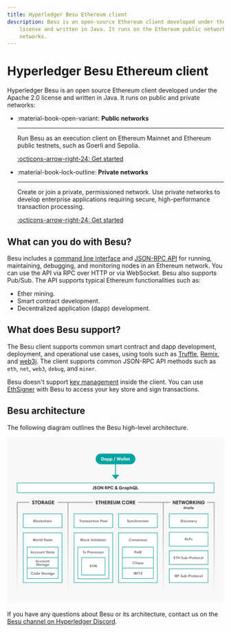 ```yaml
---
title: Hyperledger Besu Ethereum client
description: Besu is an open-source Ethereum client developed under the Apache 2.0
    license and written in Java. It runs on the Ethereum public network, private networks, and test
    networks.
---
```


# Hyperledger Besu Ethereum client

Hyperledger Besu is an open source Ethereum client developed under the Apache 2.0 license and written in Java.
It runs on public and private networks:

<div class="grid cards" markdown>

* :material-book-open-variant: __Public networks__

    ---

    Run Besu as an execution client on Ethereum Mainnet and Ethereum public testnets, such as Goerli and Sepolia.

    [:octicons-arrow-right-24: Get started](public-networks/index.md)

* :material-book-lock-outline: __Private networks__

    ---

    Create or join a private, permissioned network. Use private networks to develop enterprise applications requiring secure, high-performance transaction processing.

    [:octicons-arrow-right-24: Get started](private-networks/index.md)

</div>

## What can you do with Besu?

Besu includes a [command line interface](public-networks/reference/cli/options.md) and
[JSON-RPC API](public-networks/how-to/use-besu-api/index.md) for running, maintaining, debugging, and monitoring
nodes in an Ethereum network. You can use the API via RPC over HTTP or via WebSocket. Besu also
supports Pub/Sub. The API supports typical Ethereum functionalities such as:

* Ether mining.
* Smart contract development.
* Decentralized application (dapp) development.

## What does Besu support?

The Besu client supports common smart contract and dapp development, deployment, and operational
use cases, using tools such as [Truffle](http://truffleframework.com/),
[Remix](https://github.com/ethereum/remix), and [web3j](https://web3j.io/). The client supports
common JSON-RPC API methods such as `eth`, `net`, `web3`, `debug`, and `miner`.

Besu doesn't support [key management](public-networks/how-to/send-transactions.md) inside the
client. You can use [EthSigner](http://docs.ethsigner.consensys.net/en/latest/) with Besu to access
your key store and sign transactions.

## Besu architecture

The following diagram outlines the Besu high-level architecture.

![Architecture](images/Architecture.png)

If you have any questions about Besu or its architecture, contact us on the
[Besu channel on Hyperledger Discord](https://discord.gg/hyperledger).
